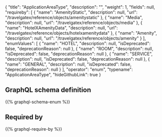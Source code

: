 {
  "title": "ApplicationAreaType",
  "description": "",
  "weight": 1,
  "fields": null,
  "requireby": [
    {
      "name": "AmenityStatic",
      "description": null,
      "url": "/travelgatex/reference/objects/amenitystatic"
    },
    {
      "name": "Media",
      "description": null,
      "url": "/travelgatex/reference/objects/media"
    },
    {
      "name": "HotelXAmenityData",
      "description": null,
      "url": "/travelgatex/reference/objects/hotelxamenitydata"
    },
    {
      "name": "Amenity",
      "description": null,
      "url": "/travelgatex/reference/objects/amenity"
    }
  ],
  "enumValues": [
    {
      "name": "HOTEL",
      "description": null,
      "isDeprecated": false,
      "deprecationReason": null
    },
    {
      "name": "ROOM",
      "description": null,
      "isDeprecated": false,
      "deprecationReason": null
    },
    {
      "name": "SERVICE",
      "description": null,
      "isDeprecated": false,
      "deprecationReason": null
    },
    {
      "name": "GENERAL",
      "description": null,
      "isDeprecated": false,
      "deprecationReason": null
    }
  ],
  "operator": "enum",
  "typename": "ApplicationAreaType",
  "hideGithubLink": true
}
## GraphQL schema definition

{{% graphql-schema-enum %}}

## Required by

{{% graphql-require-by %}}
